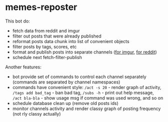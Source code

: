 # memes-reposter

This bot do:
 - fetch data from reddit and imgur
 - filter out posts that were already published
 - reformat posts data chunk into list of convenient objects
 - filter posts by tags, scores, etc
 - format and publish posts into separate channels ([for imgur](https://t.me/telemgur), [for reddit](https://t.me/pop_reddit))
 - schedule next fetch-filter-publish 
 
Another features:
 - bot provide set of commands to control each channel separately (commands are separated by channel namespaces)
 - commands have convenient style: `/act -s 20` - render graph of activity, `/tags add bad_tag` - ban bad tag, 
 `/subs -h` - print out help message, `/act bla-bla` - show usage msg if command was used wrong, and so on
 - schedule database clean up (remove old posts ids)
 - monitor channels activity and render classy graph of posting frequency (not rly classy actually)
